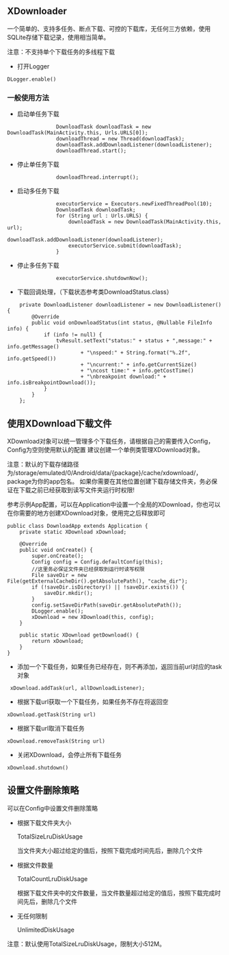 ## XDownloader

一个简单的、支持多任务、断点下载、可控的下载库，无任何三方依赖，使用SQLite存储下载记录，使用相当简单。

注意：不支持单个下载任务的多线程下载


* 打开Logger
```
DLogger.enable()
```

### 一般使用方法

* 启动单任务下载
```
                DownloadTask downloadTask = new DownloadTask(MainActivity.this, Urls.URLS[0]);
                downloadThread = new Thread(downloadTask);
                downloadTask.addDownloadListener(downloadListener);
                downloadThread.start();
```

* 停止单任务下载
```
                downloadThread.interrupt();
```

* 启动多任务下载
```
                executorService = Executors.newFixedThreadPool(10);
                DownloadTask downloadTask;
                for (String url : Urls.URLS) {
                    downloadTask = new DownloadTask(MainActivity.this, url);
                    downloadTask.addDownloadListener(downloadListener);
                    executorService.submit(downloadTask);
                }
```

* 停止多任务下载
```
                executorService.shutdownNow();
```

* 下载回调处理，（下载状态参考类DownloadStatus.class）
```
    private DownloadListener downloadListener = new DownloadListener() {
        @Override
        public void onDownloadStatus(int status, @Nullable FileInfo info) {
            if (info != null) {
                tvResult.setText("status:" + status + ",message:" + info.getMessage()
                        + "\nspeed:" + String.format("%.2f", info.getSpeed())
                        + "\ncurrent:" + info.getCurrentSize()
                        + "\ncost time:" + info.getCostTime()
                        + "\nbreakpoint download:" + info.isBreakpointDownload());
            }
        }
    };
```

## 使用XDownload下载文件
XDownload对象可以统一管理多个下载任务，请根据自己的需要传入Config，Config为空则使用默认的配置
建议创建一个单例类管理XDownload对象。

注意：默认的下载存储路径为/storage/emulated/0/Android/data/{package}/cache/xdownload/，package为你的app包名。
如果你需要在其他位置创建下载存储文件夹，务必保证在下载之前已经获取到读写文件夹运行时权限!

参考示例App配置，可以在Application中设置一个全局的XDownload，你也可以在你需要的地方创建XDownload对象，使用完之后释放即可
```
public class DownloadApp extends Application {
    private static XDownload xDownload;

    @Override
    public void onCreate() {
        super.onCreate();
        Config config = Config.defaultConfig(this);
        //这里务必保证文件夹已经获取到运行时读写权限
        File saveDir = new File(getExternalCacheDir().getAbsolutePath(), "cache_dir");
        if (!saveDir.isDirectory() || !saveDir.exists()) {
            saveDir.mkdir();
        }
        config.setSaveDirPath(saveDir.getAbsolutePath());
        DLogger.enable();
        xDownload = new XDownload(this, config);
    }

    public static XDownload getDownload() {
        return xDownload;
    }
}
```
* 添加一个下载任务，如果任务已经存在，则不再添加，返回当前url对应的task对象
```
 xDownload.addTask(url, allDownloadListener);
```

* 根据下载url获取一个下载任务，如果任务不存在将返回空
```
xDownload.getTask(String url)
```
* 根据下载url取消下载任务
```
xDownload.removeTask(String url)
```
* 关闭XDownload，会停止所有下载任务
```
xDownload.shutdown()
```

## 设置文件删除策略
可以在Config中设置文件删除策略

- 根据下载文件夹大小

    TotalSizeLruDiskUsage

    当文件夹大小超过给定的值后，按照下载完成时间先后，删除几个文件


- 根据文件数量

    TotalCountLruDiskUsage

    根据下载文件夹中的文件数量，当文件数量超过给定的值后，按照下载完成时间先后，删除几个文件

- 无任何限制

    UnlimitedDiskUsage

注意：默认使用TotalSizeLruDiskUsage，限制大小512M。